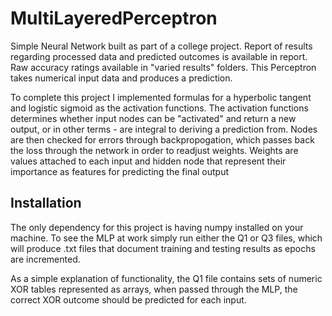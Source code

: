# MultiLayeredPerceptron
Simple Neural Network built as part of a college project. Report of results regarding processed data and predicted outcomes is available in report. Raw accuracy ratings available in "varied results" folders. This Perceptron takes numerical input data and produces a prediction.

To complete this project I implemented formulas for a hyperbolic tangent and logistic sigmoid as the activation functions. The activation functions determines whether input nodes can be "activated" and return a new output, or in other terms - are integral to deriving a prediction from. Nodes are then checked for errors through backpropogation, which passes back the loss through the network in order to readjust weights. Weights are values attached to each input and hidden node that represent their importance as features for predicting the final output 

## Installation

The only dependency for this project is having numpy installed on your machine. To see the MLP at work simply run either the Q1 or Q3 files, which will produce .txt files that document training and testing results as epochs are incremented. 

As a simple explanation of functionality, the Q1 file contains sets of numeric XOR tables represented as arrays, when passed through the MLP, the correct XOR outcome should be predicted for each input.

